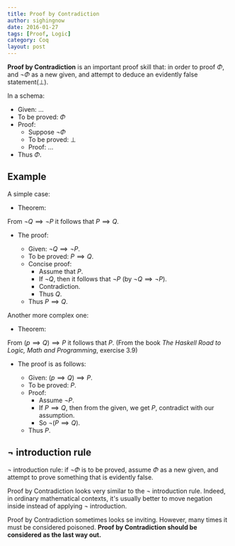 ```yaml
---
title: Proof by Contradiction
author: sighingnow
date: 2016-01-27
tags: [Proof, Logic]
category: Coq
layout: post
---
```


**Proof by Contradiction** is an important proof skill that: in order to proof $\Phi$, and $\neg \Phi$ as a new given, and attempt
to deduce an evidently false statement($\bot$).

In a schema:

+ Given: $\dots$
+ To be proved: $\Phi$
+ Proof:
    + Suppose $\neg \Phi$
    + To be proved: $\bot$
    + Proof: $\dots$
+ Thus $\Phi$.

<!--more-->

Example
-------

A simple case:

+ Theorem:

From $\neg Q \implies \neg P$ it follows that $P \implies Q$.

+ The proof:

    + Given: $\neg Q \implies \neg P$.
    + To be proved: $P \implies Q$.
    + Concise proof:
        + Assume that $P$.
        + If $\neg Q$, then it follows that $\neg P$ (by $\neg Q \implies \neg P$).
        + Contradiction.
        + Thus $Q$.
    + Thus $P \implies Q$.

Another more complex one:

+ Theorem:

From $(p \implies Q) \implies P$ it follows that $P$. (From the book _The Haskell Road to Logic, Math and Programming_,
exercise 3.9)

+ The proof is as follows:

    + Given: $(p \implies Q) \implies P$.
    + To be proved: $P$.
    + Proof:
        + Assume $\neg P$.
        + If $P \implies Q$, then from the given, we get $P$, contradict with our assumption.
        + So $\neg (P \implies Q)$.
    + Thus $P$.

$\neg$ introduction rule
------------------------

$\neg$ introduction rule: if $\neg \Phi$ is to be proved, assume $\Phi$ as a new given, and attempt to
prove something that is evidently false.

Proof by Contradiction looks very similar to the $\neg$ introduction rule. Indeed, in ordinary mathematical contexts,
it's usually better to move negation inside instead of applying $\neg$ introduction.

Proof by Contradiction sometimes looks se inviting. However, many times it must be considered poisoned. **Proof by Contradiction
should be considered as the last way out.**


